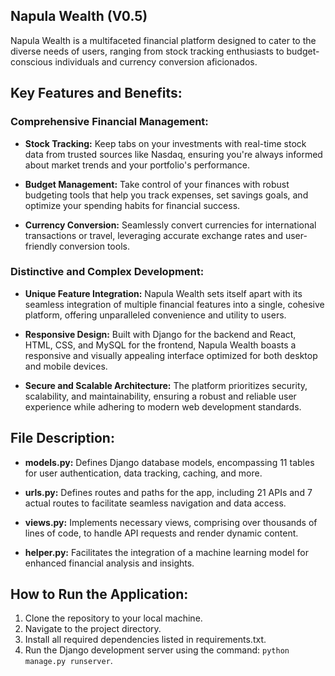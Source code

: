 ## Napula Wealth (V0.5)

Napula Wealth is a multifaceted financial platform designed to cater to the diverse needs of users, ranging from stock tracking enthusiasts to budget-conscious individuals and currency conversion aficionados.
## Key Features and Benefits:

### Comprehensive Financial Management:
- **Stock Tracking:** Keep tabs on your investments with real-time stock data from trusted sources like Nasdaq, ensuring you're always informed about market trends and your portfolio's performance.
  
- **Budget Management:** Take control of your finances with robust budgeting tools that help you track expenses, set savings goals, and optimize your spending habits for financial success.
  
- **Currency Conversion:** Seamlessly convert currencies for international transactions or travel, leveraging accurate exchange rates and user-friendly conversion tools.

### Distinctive and Complex Development:
- **Unique Feature Integration:** Napula Wealth sets itself apart with its seamless integration of multiple financial features into a single, cohesive platform, offering unparalleled convenience and utility to users.
  
- **Responsive Design:** Built with Django for the backend and React, HTML, CSS, and MySQL for the frontend, Napula Wealth boasts a responsive and visually appealing interface optimized for both desktop and mobile devices.
  
- **Secure and Scalable Architecture:** The platform prioritizes security, scalability, and maintainability, ensuring a robust and reliable user experience while adhering to modern web development standards.

## File Description:

- **models.py:** Defines Django database models, encompassing 11 tables for user authentication, data tracking, caching, and more.
  
- **urls.py:** Defines routes and paths for the app, including 21 APIs and 7 actual routes to facilitate seamless navigation and data access.
  
- **views.py:** Implements necessary views, comprising over thousands of lines of code, to handle API requests and render dynamic content.
  
- **helper.py:** Facilitates the integration of a machine learning model for enhanced financial analysis and insights.

## How to Run the Application:

1. Clone the repository to your local machine.
2. Navigate to the project directory.
3. Install all required dependencies listed in requirements.txt.
4. Run the Django development server using the command: `python manage.py runserver`.
